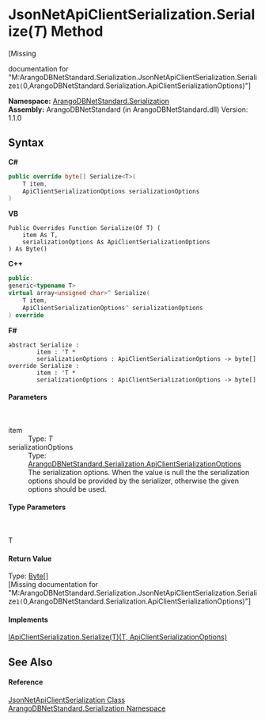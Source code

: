 # JsonNetApiClientSerialization.Serialize(*T*) Method 
 

\[Missing <summary> documentation for "M:ArangoDBNetStandard.Serialization.JsonNetApiClientSerialization.Serialize``1(``0,ArangoDBNetStandard.Serialization.ApiClientSerializationOptions)"\]

**Namespace:**&nbsp;<a href="b19a5281-5ab6-4a02-6b49-343596444efc">ArangoDBNetStandard.Serialization</a><br />**Assembly:**&nbsp;ArangoDBNetStandard (in ArangoDBNetStandard.dll) Version: 1.1.0

## Syntax

**C#**<br />
``` C#
public override byte[] Serialize<T>(
	T item,
	ApiClientSerializationOptions serializationOptions
)

```

**VB**<br />
``` VB
Public Overrides Function Serialize(Of T) ( 
	item As T,
	serializationOptions As ApiClientSerializationOptions
) As Byte()
```

**C++**<br />
``` C++
public:
generic<typename T>
virtual array<unsigned char>^ Serialize(
	T item, 
	ApiClientSerializationOptions^ serializationOptions
) override
```

**F#**<br />
``` F#
abstract Serialize : 
        item : 'T * 
        serializationOptions : ApiClientSerializationOptions -> byte[] 
override Serialize : 
        item : 'T * 
        serializationOptions : ApiClientSerializationOptions -> byte[] 
```


#### Parameters
&nbsp;<dl><dt>item</dt><dd>Type: *T*<br /></dd><dt>serializationOptions</dt><dd>Type: <a href="4d2cfe44-8a3a-2efb-e814-c882bbee3e85">ArangoDBNetStandard.Serialization.ApiClientSerializationOptions</a><br />The serialization options. When the value is null the the serialization options should be provided by the serializer, otherwise the given options should be used.</dd></dl>

#### Type Parameters
&nbsp;<dl><dt>T</dt><dd /></dl>

#### Return Value
Type: <a href="https://docs.microsoft.com/dotnet/api/system.byte" target="_blank" rel="noopener noreferrer">Byte</a>[]<br />\[Missing <returns> documentation for "M:ArangoDBNetStandard.Serialization.JsonNetApiClientSerialization.Serialize``1(``0,ArangoDBNetStandard.Serialization.ApiClientSerializationOptions)"\]

#### Implements
<a href="45b1e399-9033-1a0b-423d-c8ef68ac6909">IApiClientSerialization.Serialize(T)(T, ApiClientSerializationOptions)</a><br />

## See Also


#### Reference
<a href="43a1bec4-31f1-1c6e-83bf-2154cb6590d3">JsonNetApiClientSerialization Class</a><br /><a href="b19a5281-5ab6-4a02-6b49-343596444efc">ArangoDBNetStandard.Serialization Namespace</a><br />